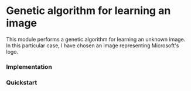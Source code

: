 # Genetic algorithm for learning an image

This module performs a genetic algorithm for learning an unknown image.
In this particular case, I have chosen an image representing Microsoft's logo. 

### Implementation 

### Quickstart
